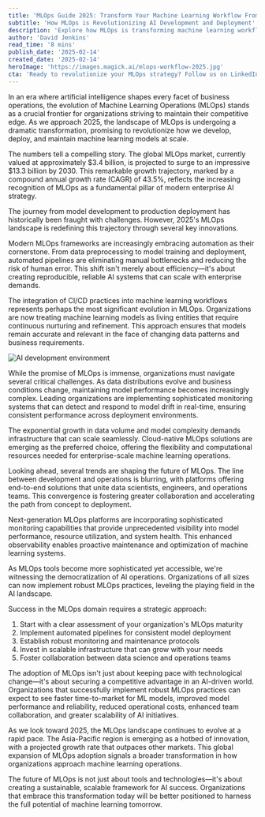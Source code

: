```yaml
---
title: 'MLOps Guide 2025: Transform Your Machine Learning Workflow From Development to Production'
subtitle: 'How MLOps is Revolutionizing AI Development and Deployment'
description: 'Explore how MLOps is transforming machine learning workflows in 2025, with the market set to grow to $13.3 billion by 2030. Discover strategies for implementing automated pipelines, continuous integration, and sophisticated monitoring to effectively scale AI operations and secure your competitive edge in an AI-driven future.'
author: 'David Jenkins'
read_time: '8 mins'
publish_date: '2025-02-14'
created_date: '2025-02-14'
heroImage: 'https://images.magick.ai/mlops-workflow-2025.jpg'
cta: 'Ready to revolutionize your MLOps strategy? Follow us on LinkedIn for exclusive insights, best practices, and the latest trends in machine learning operations. Join a community of forward-thinking professionals shaping the future of AI deployment.'
---
```


In an era where artificial intelligence shapes every facet of business operations, the evolution of Machine Learning Operations (MLOps) stands as a crucial frontier for organizations striving to maintain their competitive edge. As we approach 2025, the landscape of MLOps is undergoing a dramatic transformation, promising to revolutionize how we develop, deploy, and maintain machine learning models at scale.

The numbers tell a compelling story. The global MLOps market, currently valued at approximately $3.4 billion, is projected to surge to an impressive $13.3 billion by 2030. This remarkable growth trajectory, marked by a compound annual growth rate (CAGR) of 43.5%, reflects the increasing recognition of MLOps as a fundamental pillar of modern enterprise AI strategy.

The journey from model development to production deployment has historically been fraught with challenges. However, 2025's MLOps landscape is redefining this trajectory through several key innovations.

Modern MLOps frameworks are increasingly embracing automation as their cornerstone. From data preprocessing to model training and deployment, automated pipelines are eliminating manual bottlenecks and reducing the risk of human error. This shift isn't merely about efficiency—it's about creating reproducible, reliable AI systems that can scale with enterprise demands.

The integration of CI/CD practices into machine learning workflows represents perhaps the most significant evolution in MLOps. Organizations are now treating machine learning models as living entities that require continuous nurturing and refinement. This approach ensures that models remain accurate and relevant in the face of changing data patterns and business requirements.

![AI development environment](https://i.magick.ai/PIXE/1738406181100_magick_img.webp)

While the promise of MLOps is immense, organizations must navigate several critical challenges. As data distributions evolve and business conditions change, maintaining model performance becomes increasingly complex. Leading organizations are implementing sophisticated monitoring systems that can detect and respond to model drift in real-time, ensuring consistent performance across deployment environments.

The exponential growth in data volume and model complexity demands infrastructure that can scale seamlessly. Cloud-native MLOps solutions are emerging as the preferred choice, offering the flexibility and computational resources needed for enterprise-scale machine learning operations.

Looking ahead, several trends are shaping the future of MLOps. The line between development and operations is blurring, with platforms offering end-to-end solutions that unite data scientists, engineers, and operations teams. This convergence is fostering greater collaboration and accelerating the path from concept to deployment.

Next-generation MLOps platforms are incorporating sophisticated monitoring capabilities that provide unprecedented visibility into model performance, resource utilization, and system health. This enhanced observability enables proactive maintenance and optimization of machine learning systems.

As MLOps tools become more sophisticated yet accessible, we're witnessing the democratization of AI operations. Organizations of all sizes can now implement robust MLOps practices, leveling the playing field in the AI landscape.

Success in the MLOps domain requires a strategic approach:

1. Start with a clear assessment of your organization's MLOps maturity
2. Implement automated pipelines for consistent model deployment
3. Establish robust monitoring and maintenance protocols
4. Invest in scalable infrastructure that can grow with your needs
5. Foster collaboration between data science and operations teams

The adoption of MLOps isn't just about keeping pace with technological change—it's about securing a competitive advantage in an AI-driven world. Organizations that successfully implement robust MLOps practices can expect to see faster time-to-market for ML models, improved model performance and reliability, reduced operational costs, enhanced team collaboration, and greater scalability of AI initiatives.

As we look toward 2025, the MLOps landscape continues to evolve at a rapid pace. The Asia-Pacific region is emerging as a hotbed of innovation, with a projected growth rate that outpaces other markets. This global expansion of MLOps adoption signals a broader transformation in how organizations approach machine learning operations.

The future of MLOps is not just about tools and technologies—it's about creating a sustainable, scalable framework for AI success. Organizations that embrace this transformation today will be better positioned to harness the full potential of machine learning tomorrow.